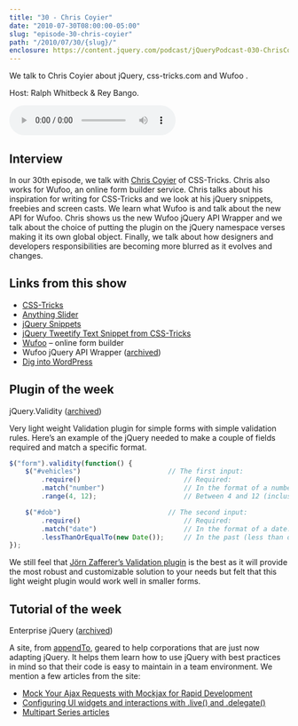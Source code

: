 ```yaml
---
title: "30 - Chris Coyier"
date: "2010-07-30T08:00:00-05:00"
slug: "episode-30-chris-coyier"
path: "/2010/07/30/{slug}/"
enclosure: https://content.jquery.com/podcast/jQueryPodcast-030-ChrisCoyier.mp3
---
```

We talk to Chris Coyier about jQuery, css-tricks.com and Wufoo .

Host: Ralph Whitbeck &amp; Rey Bango.

<audio src="https://content.jquery.com/podcast/jQueryPodcast-030-ChrisCoyier.mp3" controls=""></audio>

## Interview

In our 30th episode, we talk with [Chris Coyier](http://chriscoyier.net/) of CSS-Tricks. Chris also works for Wufoo, an online form builder service.  Chris talks about his inspiration for writing for CSS-Tricks and we look at his jQuery snippets, freebies and screen casts.  We learn what Wufoo is and talk about the new API for Wufoo.  Chris shows us the new Wufoo jQuery API Wrapper and we talk about  the choice of putting the plugin on the jQuery namespace verses making it its own global object.  Finally, we talk about how designers and developers responsibilities are becoming more blurred as it evolves and changes.

## Links from this show

* [CSS-Tricks](http://css-tricks.com/)
* [Anything Slider](http://css-tricks.com/anythingslider-jquery-plugin/)
* [jQuery Snippets](http://css-tricks.com/snippets/jquery/)
* [jQuery Tweetify Text Snippet from CSS-Tricks](http://css-tricks.com/snippets/jquery/jquery-tweetify-text/)
* [Wufoo](http://wufoo.com/) – online form builder
* Wufoo jQuery API Wrapper ([archived](https://web.archive.org/web/20100725013018/http://github.com/wufoo/Wufoo-API-Wrappers))
* [Dig into WordPress](http://digwp.com/)

## Plugin of the week

jQuery.Validity ([archived](http://web.archive.org/web/20110810095227/http://validity.thatscaptaintoyou.com/))

Very light weight Validation plugin for simple forms with simple validation rules. Here’s an example of the jQuery needed to make a couple of fields required and match a specific format.

```js
$("form").validity(function() {
    $("#vehicles")                      // The first input:
        .require()                          // Required:
        .match("number")                    // In the format of a number:
        .range(4, 12);                      // Between 4 and 12 (inclusively):

    $("#dob")                           // The second input:
        .require()                          // Required:
        .match("date")                      // In the format of a date:
        .lessThanOrEqualTo(new Date());     // In the past (less than or equal to today):
});
```

We still feel that [Jörn Zafferer’s Validation plugin](http://bassistance.de/jquery-plugins/jquery-plugin-validation/) is the best as it will provide the most robust and customizable solution to your needs but felt that this light weight plugin would work well in smaller forms.

## Tutorial of the week

Enterprise jQuery ([archived](http://web.archive.org/web/20110219104449/http://enterprisejquery.com/))

A site, from [appendTo](http://appendto.com/), geared to help corporations that are just now adapting jQuery. It helps them learn how to use jQuery with best practices in mind so that their code is easy to maintain in a team environment.  We mention a few articles from the site:

* [Mock Your Ajax Requests with Mockjax for Rapid Development](http://web.archive.org/web/20101122212302/http://enterprisejquery.com/2010/07/mock-your-ajax-requests-with-mockjax-for-rapid-development/)
* [Configuring UI widgets and interactions with .live() and .delegate()](http://web.archive.org/web/20140211221521/http://appendto.com/2010/07/configuring-ui-widgets-and-interactions-with-live/)
* [Multipart Series articles](http://web.archive.org/web/20140209054037/http://appendto.com/category/multipart-series/)
